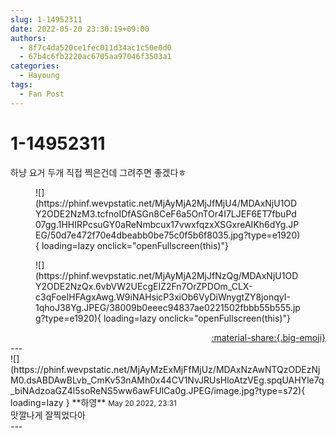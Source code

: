 ```yaml
---
slug: 1-14952311
date: 2022-05-20 23:30:19+09:00
authors:
  - 8f7c4da520ce1fec011d34ac1c50e0d0
  - 67b4c6fb2220ac6705aa97046f3503a1
categories:
  - Hayoung
tags:
  - Fan Post
---
```


# 1-14952311

<div class="post-container" markdown="1">
<div class="content-container md-sidebar__scrollwrap" markdown="1">

하냥 요거 두개 직접 찍은건데 그려주면 좋겠다ㅎ
<figure markdown="1">
![](https://phinf.wevpstatic.net/MjAyMjA2MjJfMjU4/MDAxNjU1ODY2ODE2NzM3.tcfnoIDfASGn8CeF6a5OnTOr4I7LJEF6ET7fbuPd07gg.1HHIRPcsuGY0aReNmbcux17vwxfqzxXSGxreAIKh6dYg.JPEG/50d7e472f70e4dbeabb0be75c0f5b6f8035.jpg?type=e1920){ loading=lazy onclick="openFullscreen(this)"}
</figure>

<figure markdown="1">
![](https://phinf.wevpstatic.net/MjAyMjA2MjJfNzQg/MDAxNjU1ODY2ODE2NzQx.6vbVW2UEcgEIZ2Fn7OrZPDOm_CLX-c3qFoeIHFAgxAwg.W9iNAHsicP3xiOb6VyDiWnygtZY8jonqyI-1qhoJ38Yg.JPEG/38009b0eeec94837ae0221502fbbb55b555.jpg?type=e1920){ loading=lazy onclick="openFullscreen(this)"}
</figure>


</div>
</div>

<div style="text-align: right;" markdown="1">
<a href="https://weverse.io/fromis9/fanpost/1-14952311" style="text-align: right;">:material-share:{.big-emoji}</a>
</div>
---

<div class="comments-container md-sidebar__scrollwrap" markdown="1">
<div class="comment" markdown="1">
<div class='id-container' markdown="1">
![](https://phinf.wevpstatic.net/MjAyMzExMjFfMjUz/MDAxNzAwNTQzODEzNjM0.dsABDAwBLvb_CmKv53nAMh0x44CV1NvJRUsHloAtzVEg.spqUAHYle7q_biNAdzoaGZ4l5soReNS5ww6awFUlCa0g.JPEG/image.jpg?type=s72){ loading=lazy }
**<span class="artist">하영</span>** <small>May 20 2022, 23:31</small><br>
</div>
<div class='comment-body' markdown="1">
맛깔나게 잘찍었다아
</div>
</div>
</div>
---
